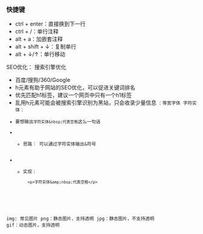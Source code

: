 ### 快捷键
- ctrl + enter：直接换到下一行
- ctrl + /：单行注释
- alt + a：加嵌套注释
- alt + shift + ↓：复制单行
- alt + ↓/↑：单行移动

SEO优化：
  搜索引擎优化
  - 百度/搜狗/360/Google
  - h元素有助于网站的SEO优化，可以促进关键词排名
  - 优先匹配h1标签，建议一个网页中只有一个h1标签
  - 乱用h元素可能会被搜索引擎识别为黑站，只会收录少量信息
<code>：等宽字体
字符实体：
- 要想输出`字符实体&nbsp;代表空格`这么一句话
- - 思路：
    可以通过字符实体输出&符号
- - 实现：
    ```
      <p>字符实体&amp;nbsp;代表空格</p>
    ```
img:
  常见图片
  png：静态图片，支持透明
  jpg：静态图片，不支持透明
  gif：动态图片，支持透明